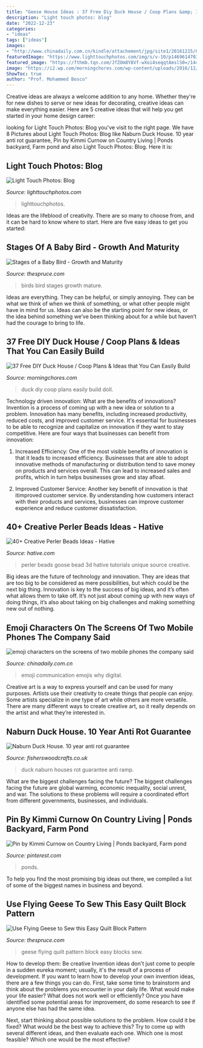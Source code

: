 ```yaml
---
title: "Geese House Ideas : 37 Free Diy Duck House / Coop Plans &amp; Ideas That You Can Easily Build"
description: "Light touch photos: blog"
date: "2022-12-23"
categories:
- "ideas"
tags: ["ideas"]
images:
- "http://www.chinadaily.com.cn/kindle/attachement/jpg/site1/20161215/00221917e13e19bc233633.jpg"
featuredImage: "https://www.lighttouchphotos.com/img/s/v-10/p1469614703-3.jpg"
featured_image: "https://fthmb.tqn.com/JfZOm8Y8Vf-wXoi4seqqtAmslS0=/1440x960/filters:fill(auto,1)/Flying-Geese-Quilt-Blocks-57bdd6865f9b582f383050c2.jpg"
image: "https://i2.wp.com/morningchores.com/wp-content/uploads/2016/12/duck-h2.jpg?resize=479%2C640"
ShowToc: true
author: "Prof. Mohammed Bosco"
---
```



Creative ideas are always a welcome addition to any home. Whether they're for new dishes to serve or new ideas for decorating, creative ideas can make everything easier. Here are 5 creative ideas that will help you get started in your home design career: 

	

		
looking for Light Touch Photos: Blog you've visit to the right page. We have 8 Pictures about Light Touch Photos: Blog like Naburn Duck House. 10 year anti rot guarantee, Pin by Kimmi Curnow on Country Living | Ponds backyard, Farm pond and also Light Touch Photos: Blog. Here it is:
		
    
## Light Touch Photos: Blog

<img loading=lazy src="https://www.lighttouchphotos.com/img/s/v-10/p1469614703-3.jpg" onerror="this.onerror=null;this.src='https://tse1.mm.bing.net/th?id=OIP.D7DcGPhtHkRcxx_QCCXFnAAAAA&amp;pid=15.1';" alt="Light Touch Photos: Blog">

_Source: lighttouchphotos.com_

>lighttouchphotos. 

	

Ideas are the lifeblood of creativity. There are so many to choose from, and it can be hard to know where to start. Here are five easy ideas to get you started:

    
## Stages Of A Baby Bird - Growth And Maturity

<img loading=lazy src="https://fthmb.tqn.com/sNnJpMh_qpMfMqKm1R2a80x2ZFE=/1500x1000/filters:fill(auto,1)/baby-mature-58a6d0525f9b58a3c904728c.jpg" onerror="this.onerror=null;this.src='https://tse4.mm.bing.net/th?id=OIP.ZkyC3NxaIp5_Fh990hUXXwHaE8&amp;pid=15.1';" alt="Stages of a Baby Bird - Growth and Maturity">

_Source: thespruce.com_

>birds bird stages growth mature. 

	

Ideas are everything. They can be helpful, or simply annoying. They can be what we think of when we think of something, or what other people might have in mind for us. Ideas can also be the starting point for new ideas, or the idea behind something we’ve been thinking about for a while but haven’t had the courage to bring to life.

    
## 37 Free DIY Duck House / Coop Plans &amp; Ideas That You Can Easily Build

<img loading=lazy src="https://i2.wp.com/morningchores.com/wp-content/uploads/2016/12/duck-h2.jpg?resize=479%2C640" onerror="this.onerror=null;this.src='https://tse1.mm.bing.net/th?id=OIP.cJuNpqWErsofJj-da8eqEgHaJ5&amp;pid=15.1';" alt="37 Free DIY Duck House / Coop Plans &amp; Ideas that You Can Easily Build">

_Source: morningchores.com_

>duck diy coop plans easily build doll. 

	

Technology driven innovation: What are the benefits of innovations?
Invention is a process of coming up with a new idea or solution to a problem. Innovation has many benefits, including increased productivity, reduced costs, and improved customer service. It's essential for businesses to be able to recognize and capitalize on innovation if they want to stay competitive. Here are four ways that businesses can benefit from innovation: 
1. Increased Efficiency: One of the most visible benefits of innovation is that it leads to increased efficiency. Businesses that are able to adopt innovative methods of manufacturing or distribution tend to save money on products and services overall. This can lead to increased sales and profits, which in turn helps businesses grow and stay afloat. 

2. Improved Customer Service: Another key benefit of innovation is that itimproved customer service. By understanding how customers interact with their products and services, businesses can improve customer experience and reduce customer dissatisfaction.

    
## 40+ Creative Perler Beads Ideas - Hative

<img loading=lazy src="https://hative.com/wp-content/uploads/2014/04/perler-beads-ideas/32-goose-perler-beads.jpg" onerror="this.onerror=null;this.src='https://tse3.mm.bing.net/th?id=OIP.CowPgHjfqBab30zT2JQM6gHaJ4&amp;pid=15.1';" alt="40+ Creative Perler Beads Ideas - Hative">

_Source: hative.com_

>perler beads goose bead 3d hative tutorials unique source creative. 

	

Big ideas are the future of technology and innovation. They are ideas that are too big to be considered as mere possibilities, but which could be the next big thing. Innovation is key to the success of big ideas, and it’s often what allows them to take off. It’s not just about coming up with new ways of doing things, it’s also about taking on big challenges and making something new out of nothing.

    
## Emoji Characters On The Screens Of Two Mobile Phones The Company Said

<img loading=lazy src="http://www.chinadaily.com.cn/kindle/attachement/jpg/site1/20161215/00221917e13e19bc233633.jpg" onerror="this.onerror=null;this.src='https://tse1.mm.bing.net/th?id=OIP.2Nalxf10JgQw-CY6II3z5gHaF1&amp;pid=15.1';" alt="emoji characters on the screens of two mobile phones the company said">

_Source: chinadaily.com.cn_

>emoji communication emojis why digital. 

	

Creative art is a way to express yourself and can be used for many purposes. Artists use their creativity to create things that people can enjoy. Some artists specialize in one type of art while others are more versatile. There are many different ways to create creative art, so it really depends on the artist and what they’re interested in.

    
## Naburn Duck House. 10 Year Anti Rot Guarantee

<img loading=lazy src="https://www.fisherswoodcrafts.co.uk/images/DUCK-RAMP-UP.jpg" onerror="this.onerror=null;this.src='https://tse1.mm.bing.net/th?id=OIP.uGjGDluESNdjTyF5Jh1crwHaG4&amp;pid=15.1';" alt="Naburn Duck House. 10 year anti rot guarantee">

_Source: fisherswoodcrafts.co.uk_

>duck naburn houses rot guarantee anti ramp. 

	

What are the biggest challenges facing the future?
The biggest challenges facing the future are global warming, economic inequality, social unrest, and war. The solutions to these problems will require a coordinated effort from different governments, businesses, and individuals.

    
## Pin By Kimmi Curnow On Country Living | Ponds Backyard, Farm Pond

<img loading=lazy src="https://i.pinimg.com/originals/15/5f/3f/155f3fc43a9450540d156203cd907a04.jpg" onerror="this.onerror=null;this.src='https://tse4.mm.bing.net/th?id=OIP.sbLFoc8Z0cdZJXrkIq6pngHaFj&amp;pid=15.1';" alt="Pin by Kimmi Curnow on Country Living | Ponds backyard, Farm pond">

_Source: pinterest.com_

>ponds. 

	

To help you find the most promising big ideas out there, we compiled a list of some of the biggest names in business and beyond.

    
## Use Flying Geese To Sew This Easy Quilt Block Pattern

<img loading=lazy src="https://fthmb.tqn.com/JfZOm8Y8Vf-wXoi4seqqtAmslS0=/1440x960/filters:fill(auto,1)/Flying-Geese-Quilt-Blocks-57bdd6865f9b582f383050c2.jpg" onerror="this.onerror=null;this.src='https://tse1.mm.bing.net/th?id=OIP.vWdehT_VaOl7eYWsIPW0BAHaE8&amp;pid=15.1';" alt="Use Flying Geese to Sew this Easy Quilt Block Pattern">

_Source: thespruce.com_

>geese flying quilt pattern block easy blocks sew. 

	

How to develop them: Be creative
Invention ideas don't just come to people in a sudden eureka moment; usually, it's the result of a process of development. If you want to learn how to develop your own invention ideas, there are a few things you can do. 
First, take some time to brainstorm and think about the problems you encounter in your daily life. What would make your life easier? What does not work well or efficiently? Once you have identified some potential areas for improvement, do some research to see if anyone else has had the same idea. 

Next, start thinking about possible solutions to the problem. How could it be fixed? What would be the best way to achieve this? Try to come up with several different ideas, and then evaluate each one. Which one is most feasible? Which one would be the most effective?

